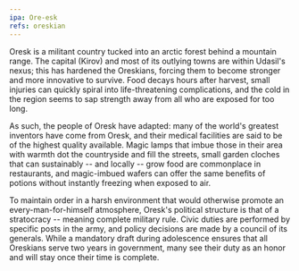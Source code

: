 ```yaml
---
ipa: Ore-esk
refs: oreskian
---
```


Oresk is a militant country tucked into an arctic forest behind a mountain range. The capital (Kirov) and most of its outlying towns are within Udasil's nexus; this has hardened the Oreskians, forcing them to become stronger and more innovative to survive. Food decays hours after harvest, small injuries can quickly spiral into life-threatening complications, and the cold in the region seems to sap strength away from all who are exposed for too long.

As such, the people of Oresk have adapted: many of the world's greatest inventors have come from Oresk, and their medical facilities are said to be of the highest quality available. Magic lamps that imbue those in their area with warmth dot the countryside and fill the streets, small garden cloches that can sustainably -- and locally -- grow food are commonplace in restaurants, and magic-imbued wafers can offer the same benefits of potions without instantly freezing when exposed to air.

To maintain order in a harsh environment that would otherwise promote an every-man-for-himself atmosphere, Oresk's political structure is that of a stratocracy -- meaning complete military rule. Civic duties are performed by specific posts in the army, and policy decisions are made by a council of its generals. While a mandatory draft during adolescence ensures that all Oreskians serve two years in government, many see their duty as an honor and will stay once their time is complete.
